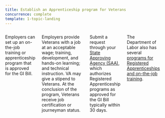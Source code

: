 ```yaml
---
title: Establish an Apprenticeship program for Veterans
concurrence: complete
template: 1-topic-landing
---
```


<div class="main" role="main" markdown="0">

<div class="section one" markdown="0">
<div class="primary" markdown="0">
<div class="row" markdown="0">
<div class="small-12 columns usa-content" markdown="1">

Employers can set up an on-the-job training or apprenticeship program that is approved for the GI Bill. 

Employers provide  Veterans with a job at an acceptable wage; training, development, and hands-on learning; and technical instruction. VA may give a stipend to Veterans. At the conclusion of the program, Veterans receive job certification or journeyman status.

Submit a request through your [State Approving Agency (SAA)](http://www.nasaa-vetseducation.com/Contacts.aspx), which authorizes Registered Apprenticeship programs as approved for the GI Bill typically within 30 days.

The Department of Labor also has several [programs for Registered Apprenticeships and on-the-job training](http://www.dol.gov/apprenticeship/).


</div>
</div>
</div>
</div>
